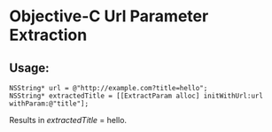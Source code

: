 Objective-C Url Parameter Extraction
===================

Usage:
-------------------
    NSString* url = @"http://example.com?title=hello";
    NSString* extractedTitle = [[ExtractParam alloc] initWithUrl:url withParam:@"title"];
    
Results in *extractedTitle* = hello.
